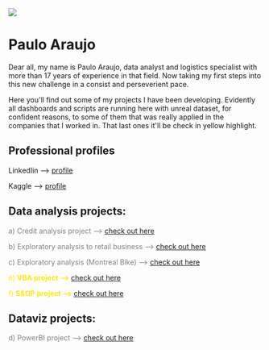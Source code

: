 <img src ="banner.jpg">

# Paulo Araujo

Dear all, my name is Paulo Araujo, data analyst and logistics specialist with more than 17 years of experience in that field.
Now taking my first steps into this new challenge in a consist and perseverient pace.

Here you'll find out some of my projects I have been developing. Evidently all dashboards and scripts are running here with unreal dataset, for confident reasons, to some of them that was really applied in the companies that I worked in. That last ones it'll be check in yellow highlight.

## Professional profiles

<p>LinkedIin --> <a href='https://www.linkedin.com/in/paulo-ara%C3%BAjolog%C3%ADstica/'>profile</a></p>
<p>Kaggle --> <a href='https://www.kaggle.com/paulohlaraujo'>profile</a></p>

## Data analysis projects:

<span style="color:gray"> a) Credit analysis project --> </span>
<a href="https://github.com/paulohlaraujo/credit-score">check out here</a>

<span style="color:gray"> b) Exploratory analysis to retail business --> </span>
<a href="https://github.com/paulohlaraujo/python/blob/b0cfce3c75352a5b015abd21102295b08e75afeb/projeto2_analiseexploratoria.ipynb">check out here</a>

<span style="color:gray"> c) Exploratory analysis (Montreal Bike) --> </span>
<a href="https://github.com/paulohlaraujo/python/blob/32a08f65f81ea89b982ccb288435b3d660f3f48e/project_4.ipynb">check out here</a>

<font color=#FFEA00> e) <strong>VBA project --> </strong></font>
<a href='https://drive.google.com/drive/u/0/folders/1c4MQbII9dfXGuL81rXL9UjbvK6WM0qey'>check out here</a>

<font color=#FFEA00> f) <strong>S&OP project --> </strong></font>
<a href='https://drive.google.com/drive/u/0/folders/1DRLNKcnzpPKfFGRvS3ilm0P1M0ziGcPL'>check out here</a>

## Dataviz projects:

<span style="color:gray"> d) PowerBI project --> </span>
<a href='https://drive.google.com/drive/u/0/folders/1Vk7mr6YZ9GpBZKIppahyT-MdYVAChA1V'>check out here</a>
